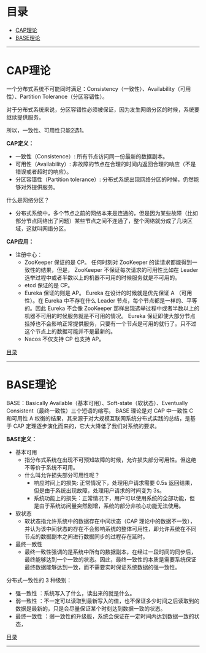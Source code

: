 
# 目录

- [CAP理论](#CAP理论)
- [BASE理论](#BASE理论)

------

# CAP理论
一个分布式系统不可能同时满足：Consistency（一致性）、Availability（可用性）、Partition Tolerance（分区容错性）。

对于分布式系统来说，分区容错性必须被保证，因为发生网络分区的时候，系统要继续提供服务。

所以，一致性、可用性只能2选1。

**CAP定义：**
- 一致性（Consistence）: 所有节点访问同一份最新的数据副本。
- 可用性（Availability）: 非故障的节点在合理的时间内返回合理的响应（不是错误或者超时的响应）。
- 分区容错性（Partition tolerance）: 分布式系统出现网络分区的时候，仍然能够对外提供服务。

什么是网络分区？
- 分布式系统中，多个节点之前的网络本来是连通的，但是因为某些故障（比如部分节点网络出了问题）某些节点之间不连通了，整个网络就分成了几块区域，这就叫网络分区。

**CAP应用：**
- 注册中心：
    - ZooKeeper 保证的是 CP。 任何时刻对 ZooKeeper 的读请求都能得到一致性的结果，但是， ZooKeeper 不保证每次请求的可用性比如在 Leader 选举过程中或者半数以上的机器不可用的时候服务就是不可用的。
    - etcd 保证的是 CP。
    - Eureka 保证的则是 AP。 Eureka 在设计的时候就是优先保证 A （可用性）。在 Eureka 中不存在什么 Leader 节点，每个节点都是一样的、平等的。因此 Eureka 不会像 ZooKeeper 那样出现选举过程中或者半数以上的机器不可用的时候服务就是不可用的情况。 Eureka 保证即使大部分节点挂掉也不会影响正常提供服务，只要有一个节点是可用的就行了。只不过这个节点上的数据可能并不是最新的。
    - Nacos 不仅支持 CP 也支持 AP。

[目录](#目录)

------

# BASE理论
BASE：Basically Available（基本可用）、Soft-state（软状态）、Eventually Consistent（最终一致性）三个短语的缩写。
BASE 理论是对 CAP 中一致性 C 和可用性 A 权衡的结果，其来源于对大规模互联网系统分布式实践的总结，是基于 CAP 定理逐步演化而来的，它大大降低了我们对系统的要求。

**BASE定义：**
- 基本可用
    - 指分布式系统在出现不可预知故障的时候，允许损失部分可用性。但这绝不等价于系统不可用。
    - 什么叫允许损失部分可用性呢？
        - 响应时间上的损失: 正常情况下，处理用户请求需要 0.5s 返回结果，但是由于系统出现故障，处理用户请求的时间变为 3s。
        - 系统功能上的损失：正常情况下，用户可以使用系统的全部功能，但是由于系统访问量突然剧增，系统的部分非核心功能无法使用。
- 软状态
    - 软状态指允许系统中的数据存在中间状态（CAP 理论中的数据不一致），并认为该中间状态的存在不会影响系统的整体可用性，即允许系统在不同节点的数据副本之间进行数据同步的过程存在延时。
- 最终一致性
    - 最终一致性强调的是系统中所有的数据副本，在经过一段时间的同步后，最终能够达到一个一致的状态。因此，最终一致性的本质是需要系统保证最终数据能够达到一致，而不需要实时保证系统数据的强一致性。

分布式一致性的 3 种级别：
- 强一致性 ：系统写入了什么，读出来的就是什么。
- 弱一致性 ：不一定可以读取到最新写入的值，也不保证多少时间之后读取到的数据是最新的，只是会尽量保证某个时刻达到数据一致的状态。
- 最终一致性 ：弱一致性的升级版，系统会保证在一定时间内达到数据一致的状态，

[目录](#目录)

------